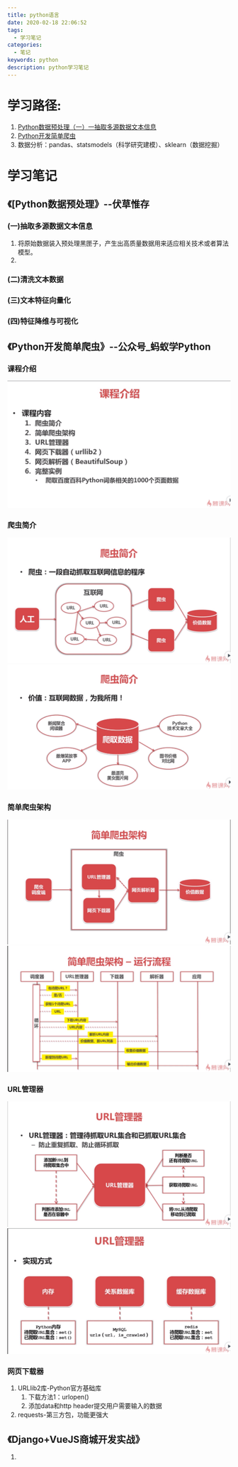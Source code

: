 ```yaml
---
title: python语言
date: 2020-02-18 22:06:52
tags:
  - 学习笔记
categories:
  - 笔记
keywords: python
description: python学习笔记
---
```


# 学习路径:
1. [Python数据预处理（一）一抽取多源数据文本信息](https://www.imooc.com/learn/1105)
2. [Python开发简单爬虫](https://www.imooc.com/learn/563)
3. 数据分析：pandas、statsmodels（科学研究建模）、sklearn（数据挖掘）

# 学习笔记
## 《[Python数据预处理》--伏草惟存
### (一)抽取多源数据文本信息
1. 将原始数据装入预处理黑匣子，产生出高质量数据用来适应相关技术或者算法模型。
2. 

### (二)清洗文本数据


### (三)文本特征向量化


### (四)特征降维与可视化

## 《Python开发简单爬虫》--公众号_蚂蚁学Python
### 课程介绍
![课程介绍](.\Python\课程介绍.png)
### 爬虫简介
![爬虫简介](.\Python\爬虫简介.png)
![爬虫简介1](.\Python\爬虫简介1.png)
### 简单爬虫架构
![简单爬虫架构](.\Python\简单爬虫架构.png)
![运行流程](.\Python\简单爬虫架构运行流程.png)
### URL管理器
![Url管理器功能](.\Python\Url管理器功能.png)
![Url管理器实现方式](.\Python\Url管理器实现方式.png)
### 网页下载器
1. URLlib2库-Python官方基础库
   1. 下载方法1：urlopen()
   2. 添加data和http header提交用户需要输入的数据
2. requests-第三方包，功能更强大

## 《Django+VueJS商城开发实战》
1. 
